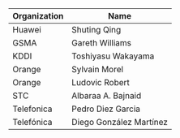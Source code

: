 | Organization | Name                    |
|--------------|-------------------------|
| Huawei       | Shuting Qing            |
| GSMA         | Gareth Williams         |
| KDDI         | Toshiyasu Wakayama      |
| Orange       | Sylvain Morel           |
| Orange       | Ludovic Robert          |
| STC          | Albaraa A. Bajnaid      |
| Telefonica   | Pedro Diez Garcia       |
| Telefónica   | Diego González Martínez |

